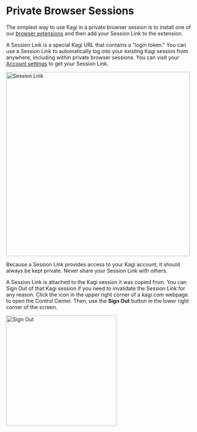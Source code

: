 # Private Browser Sessions

The simplest way to use Kagi in a private browser session is to install one of our [browser extensions](/article/getting-started/setting-default.md#browser_extension) and then add your Session Link to the extension.

A Session Link is a special Kagi URL that contains a "login token." You can use a Session Link to automatically log into your existing Kagi session from anywhere, including within private browser sessions. You can visit your [Account settings](https://kagi.com/settings?p=user_details) to get your Session Link.

<img src="/media/private-browser-sessions/session_link.png" width="500" alt="Session Link"><br />

Because a Session Link provides access to your Kagi account, it should always be kept private. Never share your Session Link with others.

A Session Link is attached to the Kagi session it was copied from. You can Sign Out of that Kagi session if you need to invalidate the Session Link for any reason. Click the icon in the upper right corner of a kagi.com webpage to open the Control Center. Then, use the **Sign Out** button in the lower right corner of the screen.

<img src="/media/private-browser-sessions/sign_out.png" width="300" alt="Sign Out"><br />